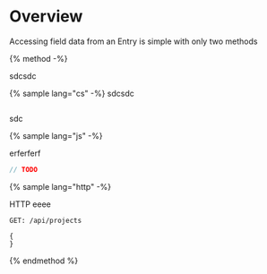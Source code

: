 # Overview

Accessing field data from an Entry is simple with only two methods

{% method -%}

sdcsdc

{% sample lang="cs" -%}
sdcsdc

```cs

```

sdc

{% sample lang="js" -%}

erferferf

```js
// TODO
```



{% sample lang="http" -%}

HTTP eeee

```http
GET: /api/projects

{
}

```
{% endmethod %}